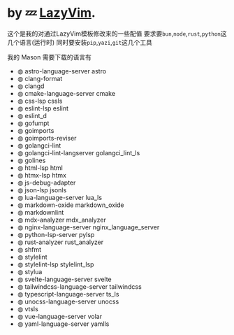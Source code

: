 # by 💤 [LazyVim](https://github.com/LazyVim/LazyVim).

这个是我的对通过LazyVim模板修改来的一些配值
要求要`bun`,`node`,`rust`,`python`这几个语言(运行时)
同时要安装`pip`,`yazi`,`git`这几个工具

我的 Mason 需要下载的语言有
- ◍ astro-language-server astro
- ◍ clang-format
- ◍ clangd
- ◍ cmake-language-server cmake
- ◍ css-lsp cssls
- ◍ eslint-lsp eslint
- ◍ eslint_d
- ◍ gofumpt
- ◍ goimports
- ◍ goimports-reviser
- ◍ golangci-lint
- ◍ golangci-lint-langserver golangci_lint_ls
- ◍ golines
- ◍ html-lsp html
- ◍ htmx-lsp htmx
- ◍ js-debug-adapter
- ◍ json-lsp jsonls
- ◍ lua-language-server lua_ls
- ◍ markdown-oxide markdown_oxide
- ◍ markdownlint
- ◍ mdx-analyzer mdx_analyzer
- ◍ nginx-language-server nginx_language_server
- ◍ python-lsp-server pylsp
- ◍ rust-analyzer rust_analyzer
- ◍ shfmt
- ◍ stylelint
- ◍ stylelint-lsp stylelint_lsp
- ◍ stylua
- ◍ svelte-language-server svelte
- ◍ tailwindcss-language-server tailwindcss
- ◍ typescript-language-server ts_ls
- ◍ unocss-language-server unocss
- ◍ vtsls
- ◍ vue-language-server volar
- ◍ yaml-language-server yamlls



